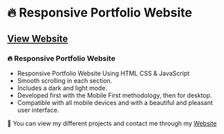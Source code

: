 # 🔥 Responsive Portfolio Website 
## [View Website](https://karimali.netlify.app)
### 🔥 Responsive Portfolio Website

- Responsive Portfolio Website Using HTML CSS & JavaScript
- Smooth scrolling in each section.
- Includes a dark and light mode.
- Developed first with the Mobile First methodology, then for desktop.
- Compatible with all mobile devices and with a beautiful and pleasant user interface.

💙 You can view my different projects and contact me through my [Website](https://karimali.netlify.app)


